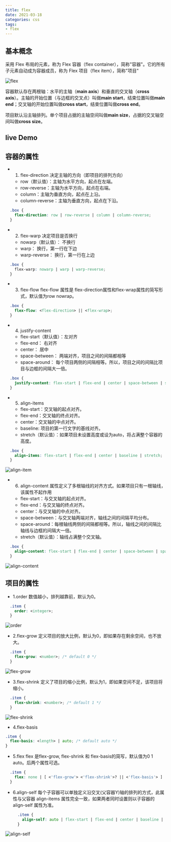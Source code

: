 ```yaml
---
title: flex
date: 2021-03-18
categories: css
tags:
- flex
---
```

<!-- more -->

## 基本概念

采用 Flex 布局的元素，称为 Flex 容器（flex container），简称"容器"。它的所有子元素自动成为容器成员，称为 Flex 项目（flex item），简称"项目"

![flex](./images/flex/flex.png)

容器默认存在两根轴：水平的主轴（**main axis**）和垂直的交叉轴（**cross axis**）。主轴的开始位置（与边框的交叉点）叫做**main start**，结束位置叫做**main end**；交叉轴的开始位置叫做**cross start**，结束位置叫做**cross end**。

项目默认沿主轴排列。单个项目占据的主轴空间叫做**main size**，占据的交叉轴空间叫做**cross size**。

## live Demo

<flex />


## 容器的属性
  - 1. flex-direction  决定主轴的方向（即项目的排列方向）
    - row（默认值）：主轴为水平方向，起点在左端。
    - row-reverse：主轴为水平方向，起点在右端。
    - column：主轴为垂直方向，起点在上沿。
    - column-reverse：主轴为垂直方向，起点在下沿。
  
  ``` css
    .box {
      flex-direction: row | row-reverse | column | column-reverse;
    }
  ```

<flex-direction />

  - 2. flex-warp 决定项目是否换行
    - nowarp（默认值）： 不换行
    - warp： 换行，第一行在下边
    - warp-reverse： 换行，第一行在上边
  
  ``` css
    .box {
      flex-warp: nowarp | warp | warp-reverse;
    }
  ```
<flex-warp />

  - 3. flex-flow 
    flex-flow 属性是 flex-direction属性和flex-wrap属性的简写形式，默认值为row nowrap。
  ``` css
    .box {
      flex-flow: <flex-direction> || <flex-wrap>;
    }
  ```

  - 4. justify-content
    - flex-start（默认值）：左对齐
    - flex-end： 右对齐
    - center： 居中
    - space-between： 两端对齐，项目之间的间隔都相等
    - space-around： 每个项目两侧的间隔相等。所以，项目之间的间隔比项目与边框的间隔大一倍。

  ``` css
    .box {
      justify-content: flex-start | flex-end | center | space-between | space-around;
    }
  ```
<justify-content />

  - 5. align-items
    - flex-start：交叉轴的起点对齐。
    - flex-end：交叉轴的终点对齐。
    - center：交叉轴的中点对齐。
    - baseline: 项目的第一行文字的基线对齐。
    - stretch（默认值）：如果项目未设置高度或设为auto，将占满整个容器的高度。
  ``` css
    .box {
      align-items: flex-start | flex-end | center | baseline | stretch;
    }
  ```
![align-item](./images/flex/align-item.png)


  - 6. align-content 属性定义了多根轴线的对齐方式。如果项目只有一根轴线，该属性不起作用
    - flex-start：与交叉轴的起点对齐。
    - flex-end：与交叉轴的终点对齐。
    - center：与交叉轴的中点对齐。
    - space-between：与交叉轴两端对齐，轴线之间的间隔平均分布。
    - space-around：每根轴线两侧的间隔都相等。所以，轴线之间的间隔比轴线与边框的间隔大一倍。
    - stretch（默认值）：轴线占满整个交叉轴。
  ``` css
    .box {
      align-content: flex-start | flex-end | center | space-between | space-around | stretch;
    }
  ```
![align-content](./images/flex/align-content.png)


## 项目的属性
  - 1.order 数值越小，排列越靠前，默认为0。
  ``` css
    .item {
      order: <integer>;
    }
  ```
![order](./images/flex/order.png)

  - 2.flex-grow  定义项目的放大比例，默认为0，即如果存在剩余空间，也不放大。
  ``` css
    .item {
      flex-grow: <number>; /* default 0 */
    }
  ```
![flex-grow](./images/flex/flex-grow.png)

  - 3.flex-shrink 定义了项目的缩小比例，默认为1，即如果空间不足，该项目将缩小。
  ``` css
    .item {
      flex-shrink: <number>; /* default 1 */
    }
  ```
![flex-shrink](./images/flex/flex-shrink.jpg)
  - 4.flex-basis
  
  ``` css
  .item {
    flex-basis: <length> | auto; /* default auto */
  }
  ```
  - 5.flex 
  flex 是flex-grow, flex-shrink 和 flex-basis的简写，默认值为0 1 auto。后两个属性可选。
  
  ``` css
    .item {
      flex: none | [ <'flex-grow'> <'flex-shrink'>? || <'flex-basis'> ]
    }
  ```
  - 6.align-self
    每个子容器可以单独定义沿交叉(父容器Y)轴的排列的方式，此属性与父容器 align-items 属性完全一致，如果两者同时设置则以子容器的 align-self 属性为准。
    ``` css
      .item {
        align-self: auto | flex-start | flex-end | center | baseline | stretch;
      }
    ```

![align-self](./images/flex/align-self.png)
